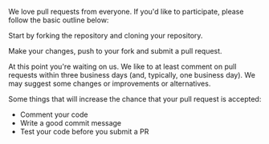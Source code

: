 We love pull requests from everyone.  If you'd like to participate, please follow the basic outline below:

Start by forking the repository and cloning your repository.

Make your changes, push to your fork and submit a pull request.

At this point you're waiting on us. We like to at least comment on pull requests within three business days (and, typically, one business day). We may suggest some changes or improvements or alternatives.

Some things that will increase the chance that your pull request is accepted:

* Comment your code
* Write a good commit message
* Test your code before you submit a PR
